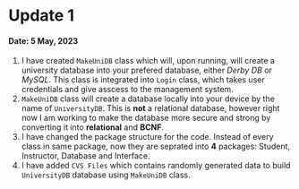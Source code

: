 # Update 1
#### Date: 5 May, 2023
1. I have created `MakeUniDB` class which will, upon running, will create a university database into your prefered database, either *Derby DB* or *MySQL*. 
This class is integrated into `Login` class, which takes user credentials and give asscess to the management system.  
2. `MakeUniDB` class will create a database locally into your device by the name of `UniversityDB`. This is **not** a relational database, however right 
now I am working to make the database more secure and strong by converting it into **relational** and **BCNF**.  
3. I have changed the package structure for the code. Instead of every class in same package, now they are seprated into **4** packages: Student, Instructor, Database and Interface.
4. I have added `CVS Files` which contains randomly generated data to build `UniversityDB` database using `MakeUniDB` class.
